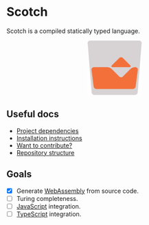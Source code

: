 # Scotch

Scotch is a compiled statically typed language.

<p align="center">
  <img src="./logo/logo_export.svg" alt="Logo" width=25% />
</p>

## Useful docs

* [Project dependencies](./docs/DEPENDENCIES.md)
* [Installation instructions](./docs/INSTALL.md)
* [Want to contribute?](./docs/CONTRIBUTING.md)
* [Repository structure](./docs/ORGANISATOIN.md)

## Goals

* [X] Generate [WebAssembly](https://webassembly.org/) from source code.
* [ ] Turing completeness.
* [ ] [JavaScript](https://www.javascript.com/) integration.
* [ ] [TypeScript](https://www.typescriptlang.org/) integration.
